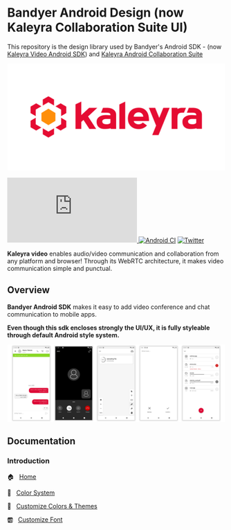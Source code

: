 # Bandyer Android Design (now Kaleyra Collaboration Suite UI)

This repository is the design library used by Bandyer's Android SDK - (now [Kaleyra Video Android SDK](https://github.com/Bandyer/Bandyer-Android-SDK))
and [Kaleyra Android Collaboration Suite](https://github.com/Bandyer/Kaleyra-Android-Collaboration-Suite)

<p align="center">
<img src="img/kaleyra.png" alt="Kaleyra" title="Kaleyra" />
</p>

[![Download](https://badgen.net/maven/v/metadata-url/https/maven.bandyer.com/releases/com/kaleyra/collaboration-suite-phone-ui/maven-metadata.xml?label=maven.bandyer.com/releases) ](https://maven.bandyer.com/index.html#releases/com/kaleyra/collaboration-suite-phone-ui/)[![Android CI](https://github.com/Bandyer/Bandyer-Android-Design/actions/workflows/android.yml/badge.svg?branch=develop)](https://github.com/Bandyer/Bandyer-Android-Design/actions/workflows/android.yml)
[![Twitter](https://img.shields.io/twitter/url/http/shields.io.svg?style=social&logo=twitter)](https://twitter.com/intent/follow?screen_name=bandyersrl)


**Kaleyra video** enables audio/video communication and collaboration from any platform and browser! Through its WebRTC architecture, it makes video communication simple and punctual.

## Overview

**Bandyer Android SDK** makes it easy to add video conference and chat communication to mobile apps.

**Even though this sdk encloses strongly the UI/UX, it is fully styleable through default Android style system.**

<img src="img/img4.png"/>

## Documentation

### Introduction
🏠  &nbsp; [Home](https://github.com/Bandyer/Bandyer-Android-Design/wiki/Home)

🎨  &nbsp; [Color System](https://github.com/Bandyer/Bandyer-Android-Design/wiki/Color-System)

🎑  &nbsp; [Customize Colors & Themes](https://github.com/Bandyer/Bandyer-Android-Design/wiki/Customize-Colors-&-Themes)

🆎  &nbsp; [Customize Font](https://github.com/Bandyer/Bandyer-Android-Design/wiki/Customize-Font)
